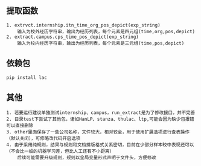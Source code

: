 ## 提取函数
    1. extrvct.internship.itn_time_org_pos_depict(exp_string)
        输入为校外经历字符串，输出为经历列表，每个元素是四元组(time,org,pos,depict)
    2. extract.campus.cps_time_pos_depict(exp_string)
        输入为校内经历字符串，输出为经历列表，每个元素是三元组(time,pos,depict)
## 依赖包
    pip install lac
## 其他
    1. 若要运行建议单独测试internship、campus，run_extract是为了修改接口，并不完善
    2. 目录test下尝试了其他包，诸如HanLP、stanza、thulac、ltp,可能会因为缺少包报错可以直接删除
    3. other里面保存了一些公司名称，文件较大，相对较全，用于使用扩展选项进行查表操作（默认关闭），可修略改代码开启选项
    4. 由于采用纯规则，结果与规则和文档排版格式关系密切，目前在少部分样本较中表现还可以（不会比一般的机器学习差，但比人工还有不小距离）
        后续可能需要升级规则，规则以全局变量形式声明于文件头，方便修改
    
